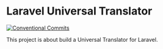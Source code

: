 Laravel Universal Translator
======================================

[![Conventional Commits][1]][2]

This project is about build a Universal Translator for Laravel.


[1]: https://img.shields.io/badge/Conventional%20Commits-1.0.0-yellow.svg
[2]: https://conventionalcommits.org/

